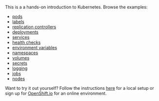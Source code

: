 This is a a hands-on introduction to Kubernetes. Browse the examples:

- [pods](/pods/)
- [labels](/labels/)
- [replication controllers](/rcs/)
- [deployments](/deployments/)
- [services](/services/)
- [health checks](/healthz/)
- [environment variables](/envs/)
- [namespaces](/ns/)
- [volumes](/volumes/)
- [secrets](/secrets/)
- [logging](/logging/)
- [jobs](/jobs/)
- [nodes](/nodes/)


Want to try it out yourself? Follow the instructions [here](/diy/) for a local
setup or sign up for [OpenShift.io](https://openshift.io/) for an online environment.
